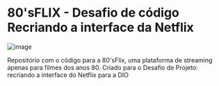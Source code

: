 # 80'sFLIX - Desafio de código Recriando a interface da Netflix
![image](https://user-images.githubusercontent.com/49101906/163904226-659766c7-2c70-4403-a264-1e1fb3b13131.png)

Repositório com o código para a 80'sFlix, uma plataforma de streaming apenas para filmes dos anos 80. Criado para o Desafio de Projeto: recriando a interface do Netflix para a DIO
